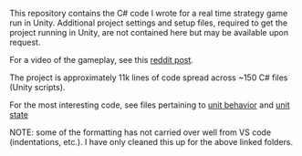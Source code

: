 This repository contains the C# code I wrote for a real time strategy game run in Unity. Additional project settings and setup files, required to get the project running in Unity, are not contained here but may be available upon request. 

For a video of the gameplay, see this [reddit post](https://www.reddit.com/r/Unity3D/comments/7vplpp/rtstd_project_gameplay/).

The project is approximately 11k lines of code spread across ~150 C# files (Unity scripts).


For the most interesting code, see files pertaining to [unit behavior](Assets/WorldObject/Behavior) and [unit state](Assets/WorldObject/StateScripts/UnitStates)

NOTE: some of the formatting has not carried over well from VS code (indentations, etc.). I have only cleaned this up for the above linked folders. 


